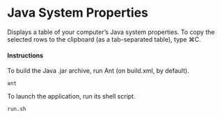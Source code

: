 # Java System Properties

Displays a table of your computer&rsquo;s Java system properties.
To copy the selected rows to the clipboard (as a tab-separated table), type &#8984;C.

#### Instructions

To build the Java .jar archive, run Ant (on build.xml, by default).
```
ant
```

To launch the application, run its shell script.
```
run.sh
```
